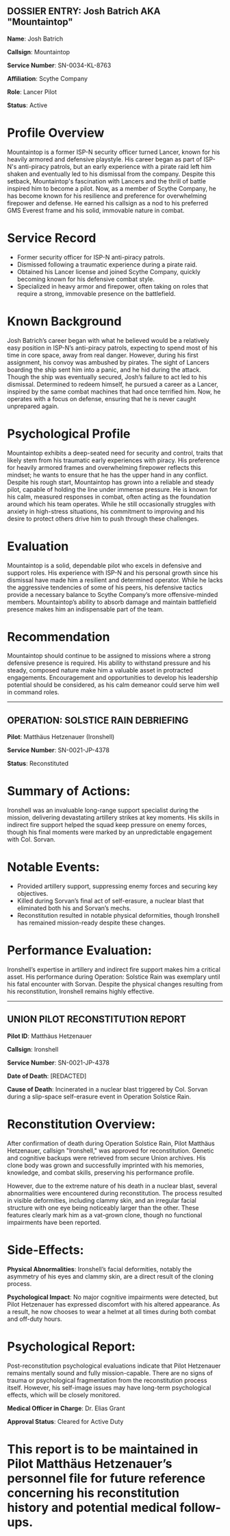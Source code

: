 ## DOSSIER ENTRY: Josh Batrich AKA "Mountaintop"

**Name**: Josh Batrich

**Callsign**: Mountaintop

**Service Number**: SN-0034-KL-8763

**Affiliation**: Scythe Company

**Role**: Lancer Pilot

**Status**: Active

# Profile Overview
Mountaintop is a former ISP-N security officer turned Lancer, known for his heavily armored and defensive playstyle. His career began as part of ISP-N's anti-piracy patrols, but an early experience with a pirate raid left him shaken and eventually led to his dismissal from the company. Despite this setback, Mountaintop's fascination with Lancers and the thrill of battle inspired him to become a pilot. Now, as a member of Scythe Company, he has become known for his resilience and preference for overwhelming firepower and defense. He earned his callsign as a nod to his preferred GMS Everest frame and his solid, immovable nature in combat.

# Service Record
- Former security officer for ISP-N anti-piracy patrols.
- Dismissed following a traumatic experience during a pirate raid.
- Obtained his Lancer license and joined Scythe Company, quickly becoming known for his defensive combat style.
- Specialized in heavy armor and firepower, often taking on roles that require a strong, immovable presence on the battlefield.

# Known Background
Josh Batrich’s career began with what he believed would be a relatively easy position in ISP-N’s anti-piracy patrols, expecting to spend most of his time in core space, away from real danger. However, during his first assignment, his convoy was ambushed by pirates. The sight of Lancers boarding the ship sent him into a panic, and he hid during the attack. Though the ship was eventually secured, Josh’s failure to act led to his dismissal. Determined to redeem himself, he pursued a career as a Lancer, inspired by the same combat machines that had once terrified him. Now, he operates with a focus on defense, ensuring that he is never caught unprepared again.

# Psychological Profile
Mountaintop exhibits a deep-seated need for security and control, traits that likely stem from his traumatic early experiences with piracy. His preference for heavily armored frames and overwhelming firepower reflects this mindset; he wants to ensure that he has the upper hand in any conflict. Despite his rough start, Mountaintop has grown into a reliable and steady pilot, capable of holding the line under immense pressure. He is known for his calm, measured responses in combat, often acting as the foundation around which his team operates. While he still occasionally struggles with anxiety in high-stress situations, his commitment to improving and his desire to protect others drive him to push through these challenges.

# Evaluation
Mountaintop is a solid, dependable pilot who excels in defensive and support roles. His experience with ISP-N and his personal growth since his dismissal have made him a resilient and determined operator. While he lacks the aggressive tendencies of some of his peers, his defensive tactics provide a necessary balance to Scythe Company’s more offensive-minded members. Mountaintop’s ability to absorb damage and maintain battlefield presence makes him an indispensable part of the team.

# Recommendation
Mountaintop should continue to be assigned to missions where a strong defensive presence is required. His ability to withstand pressure and his steady, composed nature make him a valuable asset in protracted engagements. Encouragement and opportunities to develop his leadership potential should be considered, as his calm demeanor could serve him well in command roles.

---

## OPERATION: SOLSTICE RAIN DEBRIEFING

**Pilot**: Matthäus Hetzenauer (Ironshell)

**Service Number**: SN-0021-JP-4378

**Status**: Reconstituted

# Summary of Actions:
Ironshell was an invaluable long-range support specialist during the mission, delivering devastating artillery strikes at key moments. His skills in indirect fire support helped the squad keep pressure on enemy forces, though his final moments were marked by an unpredictable engagement with Col. Sorvan.

# Notable Events:
- Provided artillery support, suppressing enemy forces and securing key objectives.
- Killed during Sorvan’s final act of self-erasure, a nuclear blast that eliminated both his and Sorvan’s mechs.
- Reconstitution resulted in notable physical deformities, though Ironshell has remained mission-ready despite these changes.

# Performance Evaluation:
Ironshell’s expertise in artillery and indirect fire support makes him a critical asset. His performance during Operation: Solstice Rain was exemplary until his fatal encounter with Sorvan. Despite the physical changes resulting from his reconstitution, Ironshell remains highly effective.

---

## UNION PILOT RECONSTITUTION REPORT

**Pilot ID**: Matthäus Hetzenauer

**Callsign**: Ironshell

**Service Number**: SN-0021-JP-4378

**Date of Death**: [REDACTED]

**Cause of Death**: Incinerated in a nuclear blast triggered by Col. Sorvan during a slip-space self-erasure event in Operation Solstice Rain.

# Reconstitution Overview:
After confirmation of death during Operation Solstice Rain, Pilot Matthäus Hetzenauer, callsign "Ironshell," was approved for reconstitution. Genetic and cognitive backups were retrieved from secure Union archives. His clone body was grown and successfully imprinted with his memories, knowledge, and combat skills, preserving his performance profile.

However, due to the extreme nature of his death in a nuclear blast, several abnormalities were encountered during reconstitution. The process resulted in visible deformities, including clammy skin, and an irregular facial structure with one eye being noticeably larger than the other. These features clearly mark him as a vat-grown clone, though no functional impairments have been reported.

# Side-Effects:

**Physical Abnormalities**: Ironshell’s facial deformities, notably the asymmetry of his eyes and clammy skin, are a direct result of the cloning process.

**Psychological Impact**: No major cognitive impairments were detected, but Pilot Hetzenauer has expressed discomfort with his altered appearance. As a result, he now chooses to wear a helmet at all times during both combat and off-duty hours.

# Psychological Report:
Post-reconstitution psychological evaluations indicate that Pilot Hetzenauer remains mentally sound and fully mission-capable. There are no signs of trauma or psychological fragmentation from the reconstitution process itself. However, his self-image issues may have long-term psychological effects, which will be closely monitored.

**Medical Officer in Charge**: Dr. Elias Grant

**Approval Status**: Cleared for Active Duty

# This report is to be maintained in Pilot Matthäus Hetzenauer’s personnel file for future reference concerning his reconstitution history and potential medical follow-ups.
